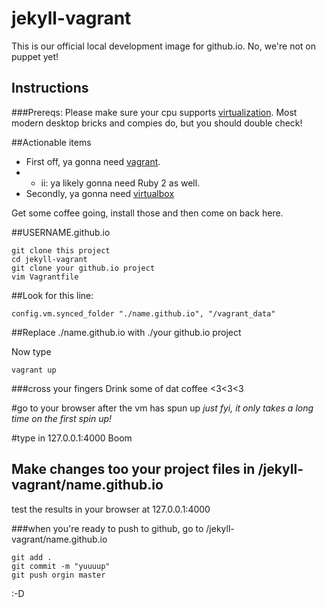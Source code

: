 # jekyll-vagrant
This is our official local development image for github.io.  No, we're not on puppet yet!


## Instructions

###Prereqs:
Please make sure your cpu supports [virtualization](http://www.intel.com/support/processors/sb/cs-030729.htm).  Most modern desktop bricks and compies do, but you should double check!

##Actionable items
* First off, ya gonna need [vagrant](http://www.vagrantup.com).
* * ii: ya likely gonna need Ruby 2 as well.
* Secondly, ya gonna need [virtualbox](http://wwww.virtualbox.org)

Get some coffee going, install those and then come on back here.

##USERNAME.github.io
```
git clone this project
cd jekyll-vagrant
git clone your github.io project
vim Vagrantfile
```
##Look for this line:

```
config.vm.synced_folder "./name.github.io", "/vagrant_data"

```
##Replace ./name.github.io with ./your github.io project

Now type 

```
vagrant up
```

###cross your fingers
Drink some of dat coffee <3<3<3

#go to your browser after the vm has spun up
_just fyi, it only takes a long time on the first spin up!_

#type in 127.0.0.1:4000
Boom

## Make changes too your project files in /jekyll-vagrant/name.github.io
test the results in your browser at 127.0.0.1:4000

###when you're ready to push to github, go to /jekyll-vagrant/name.github.io 
```
git add .
git commit -m "yuuuup"
git push orgin master
```

:-D

